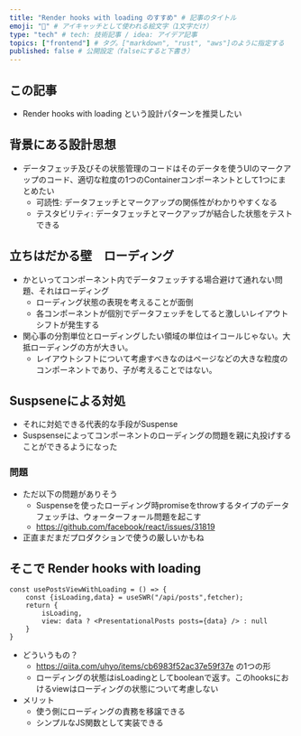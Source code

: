 ```yaml
---
title: "Render hooks with loading のすすめ" # 記事のタイトル
emoji: "🐺" # アイキャッチとして使われる絵文字（1文字だけ）
type: "tech" # tech: 技術記事 / idea: アイデア記事
topics: ["frontend"] # タグ。["markdown", "rust", "aws"]のように指定する
published: false # 公開設定（falseにすると下書き）
---
```


## この記事
- Render hooks with loading という設計パターンを推奨したい

## 背景にある設計思想
- データフェッチ及びその状態管理のコードはそのデータを使うUIのマークアップのコード、適切な粒度の1つのContainerコンポーネントとして1つにまとめたい
  - 可読性: データフェッチとマークアップの関係性がわかりやすくなる
  - テスタビリティ: データフェッチとマークアップが結合した状態をテストできる

## 立ちはだかる壁　ローディング
- かといってコンポーネント内でデータフェッチする場合避けて通れない問題、それはローディング
  - ローディング状態の表現を考えることが面倒
  - 各コンポーネントが個別でデータフェッチをしてると激しいレイアウトシフトが発生する
- 関心事の分割単位とローディングしたい領域の単位はイコールじゃない。大抵ローディングの方が大きい。 
  - レイアウトシフトについて考慮すべきなのはページなどの大きな粒度のコンポーネントであり、子が考えることではない。

## Suspseneによる対処
- それに対処できる代表的な手段がSuspense
- Suspsenseによってコンポーネントのローディングの問題を親に丸投げすることができるようになった

### 問題
- ただ以下の問題がありそう
  - Suspenseを使ったローディング時promiseをthrowするタイプのデータフェッチは、ウォーターフォール問題を起こす
  - https://github.com/facebook/react/issues/31819
- 正直まだまだプロダクションで使うの厳しいかもね

## そこで Render hooks with loading

```tsx
const usePostsViewWithLoading = () => {
    const {isLoading,data} = useSWR("/api/posts",fetcher);
    return {
        isLoading,
        view: data ? <PresentationalPosts posts={data} /> : null
    }
}
```

- どういうもの？
  - https://qiita.com/uhyo/items/cb6983f52ac37e59f37e の1つの形
  - ローディングの状態はisLoadingとしてbooleanで返す。このhooksにおけるviewはローディングの状態について考慮しない
- メリット
  - 使う側にローディングの責務を移譲できる
  - シンプルなJS関数として実装できる
